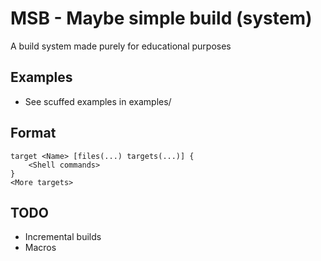 # MSB - Maybe simple build (system)
A build system made purely for educational purposes

## Examples
 - See scuffed examples in examples/


## Format
```msb
target <Name> [files(...) targets(...)] {
    <Shell commands>
}
<More targets>
```

## TODO
 - Incremental builds
 - Macros

